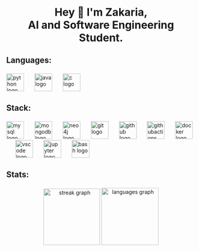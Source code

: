 <h1 align="center">Hey 👋 I'm Zakaria,<br> AI and Software Engineering Student.</h1>

###

<h2 align="left">Languages:</h2>

###

<div align="left">
  <img src="https://cdn.jsdelivr.net/gh/devicons/devicon/icons/python/python-original.svg" height="47" alt="python logo"  />
  <img width="20" />
  <img src="https://cdn.jsdelivr.net/gh/devicons/devicon/icons/java/java-original.svg" height="47" alt="java logo"  />
  <img width="20" />
  <img src="https://cdn.jsdelivr.net/gh/devicons/devicon/icons/c/c-original.svg" height="47" alt="c logo"  />
</div>

###

<h2 align="left">Stack:</h2>

###

<div align="left">
  <img src="https://cdn.jsdelivr.net/gh/devicons/devicon/icons/mysql/mysql-original.svg" height="47" alt="mysql logo"  />
  <img width="20" />
  <img src="https://cdn.jsdelivr.net/gh/devicons/devicon/icons/mongodb/mongodb-original.svg" height="47" alt="mongodb logo"  />
  <img width="20" />
  <img src="https://cdn.simpleicons.org/neo4j/4581C3" height="47" alt="neo4j logo"  />
  <img width="20" />
  <img src="https://cdn.jsdelivr.net/gh/devicons/devicon/icons/git/git-original.svg" height="47" alt="git logo"  />
  <img width="20" />
  <img src="https://skillicons.dev/icons?i=github" height="47" alt="github logo"  />
  <img width="20" />
  <img src="https://cdn.simpleicons.org/githubactions/2088FF" height="47" alt="githubactions logo"  />
  <img width="20" />
  <img src="https://cdn.jsdelivr.net/gh/devicons/devicon/icons/docker/docker-original.svg" height="47" alt="docker logo"  />
  <img width="20" />
  <img src="https://cdn.jsdelivr.net/gh/devicons/devicon/icons/vscode/vscode-original.svg" height="47" alt="vscode logo"  />
  <img width="20" />
  <img src="https://cdn.jsdelivr.net/gh/devicons/devicon/icons/jupyter/jupyter-original.svg" height="47" alt="jupyter logo"  />
  <img width="20" />
  <img src="https://cdn.simpleicons.org/gnubash/4EAA25" height="47" alt="bash logo"  />
</div>

###

<h2 align="left">Stats:</h2>

###

<div align="center">
  <img src="https://streak-stats.demolab.com?user=zakariaaithssain&locale=en&mode=daily&theme=merko&hide_border=false&border_radius=5&order=3" height="150" alt="streak graph"  />
  <img src="https://github-readme-stats.vercel.app/api/top-langs?username=zakariaaithssain&locale=en&hide_title=false&layout=compact&card_width=320&langs_count=10&theme=merko&hide_border=false&order=2" height="152" alt="languages graph"  />
</div>

###
